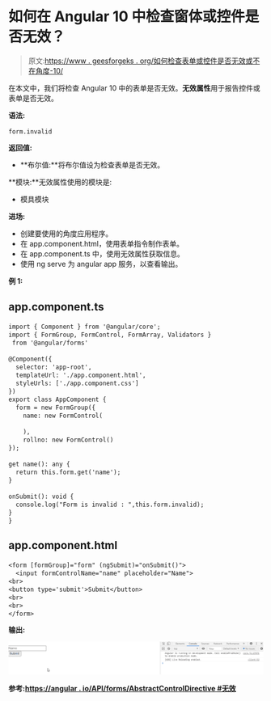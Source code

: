 # 如何在 Angular 10 中检查窗体或控件是否无效？

> 原文:[https://www . geesforgeks . org/如何检查表单或控件是否无效或不在角度-10/](https://www.geeksforgeeks.org/how-to-check-whether-a-form-or-a-control-is-invalid-or-not-in-angular-10/)

在本文中，我们将检查 Angular 10 中的表单是否无效。**无效属性**用于报告控件或表单是否无效。

**语法:**

```
form.invalid 
```

**返回值:**

*   **布尔值:**将布尔值设为检查表单是否无效。

**模块:**无效属性使用的模块是:

*   模具模块

**进场:**

*   创建要使用的角度应用程序。
*   在 app.component.html，使用表单指令制作表单。
*   在 app.component.ts 中，使用无效属性获取信息。
*   使用 ng serve 为 angular app 服务，以查看输出。

**例 1:**

## app.component.ts

```
import { Component } from '@angular/core';
import { FormGroup, FormControl, FormArray, Validators }
 from '@angular/forms'

@Component({
  selector: 'app-root',
  templateUrl: './app.component.html',
  styleUrls: ['./app.component.css']
})
export class AppComponent {
  form = new FormGroup({
    name: new FormControl(

    ),
    rollno: new FormControl() 
});

get name(): any {
  return this.form.get('name');
}

onSubmit(): void {
  console.log("Form is invalid : ",this.form.invalid);
}
}
```

## app.component.html

```
<form [formGroup]="form" (ngSubmit)="onSubmit()">
  <input formControlName="name" placeholder="Name">
<br>
<button type='submit'>Submit</button>
<br>
<br>
</form>
```

**输出:**

![](img/b003b79bac84b48bf9f5a025e143901b.png)

**参考:**[**https://angular . io/API/forms/AbstractControlDirective #无效**](https://angular.io/api/forms/AbstractControlDirective#invalid)